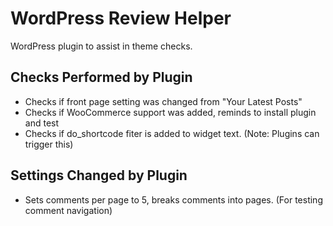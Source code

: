 # WordPress Review Helper

WordPress plugin to assist in theme checks.

## Checks Performed by Plugin

* Checks if front page setting was changed from "Your Latest Posts"
* Checks if WooCommerce support was added, reminds to install plugin and test
* Checks if do_shortcode fiter is added to widget text. (Note: Plugins can trigger this)

## Settings Changed by Plugin

* Sets comments per page to 5, breaks comments into pages. (For testing comment navigation)
